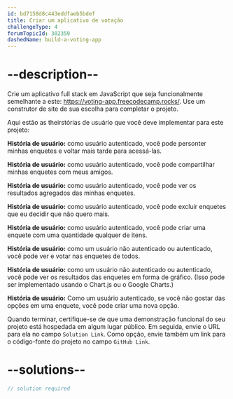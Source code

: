 ```yaml
---
id: bd7158d8c443eddfaeb5bdef
title: Criar um aplicativo de votação
challengeType: 4
forumTopicId: 302359
dashedName: build-a-voting-app
---
```


# --description--

Crie um aplicativo full stack em JavaScript que seja funcionalmente semelhante a este: <https://voting-app.freecodecamp.rocks/>. Use um construtor de site de sua escolha para completar o projeto.

Aqui estão as theirstórias de usuário que você deve implementar para este projeto:

**História de usuário:** como usuário autenticado, você pode personter minhas enquetes e voltar mais tarde para acessá-las.

**História de usuário:** como usuário autenticado, você pode compartilhar minhas enquetes com meus amigos.

**História de usuário:** como usuário autenticado, você pode ver os resultados agregados das minhas enquetes.

**História de usuário:** como usuário autenticado, você pode excluir enquetes que eu decidir que não quero mais.

**História de usuário:** como usuário autenticado, você pode criar uma enquete com uma quantidade qualquer de itens.

**História de usuário:** como um usuário não autenticado ou autenticado, você pode ver e votar nas enquetes de todos.

**História de usuário:** como um usuário não autenticado ou autenticado, você pode ver os resultados das enquetes em forma de gráfico. (Isso pode ser implementado usando o Chart.js ou o Google Charts.)

**História de usuário:** Como um usuário autenticado, se você não gostar das opções em uma enquete, você pode criar uma nova opção.

Quando terminar, certifique-se de que uma demonstração funcional do seu projeto está hospedada em algum lugar público. Em seguida, envie o URL para ela no campo `Solution Link`. Como opção, envie também um link para o código-fonte do projeto no campo `GitHub Link`.

# --solutions--

```js
// solution required
```
